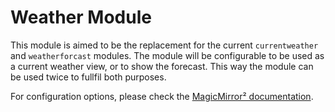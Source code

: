 # Weather Module

This module is aimed to be the replacement for the current `currentweather` and `weatherforcast` modules. The module will be configurable to be used as a current weather view, or to show the forecast. This way the module can be used twice to fullfil both purposes.

For configuration options, please check the [MagicMirror² documentation](https://docs.magicmirror.builders/modules/weather.html).


